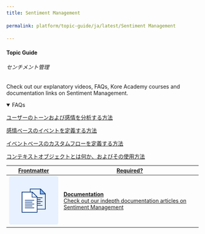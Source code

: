 ```yaml
---
title: Sentiment Management

permalink: platform/topic-guide/ja/latest/Sentiment Management

---
```

#### Topic Guide
###### センチメント管理

  Check out our explanatory videos, FAQs, Kore Academy courses and documentation links on Sentiment Management.


<details open>
  <summary>FAQs
  </summary>

  <a class="doc-link" target="_blank" href="https://developer.kore.ai/docs/bots/advanced-topics/working-with-tone-processing/?lang=ja">
 
  ユーザーのトーンおよび感情を分析する方法

</a>

<a class="doc-link" target="_blank" href="https://developer.kore.ai/docs/bots/advanced-topics/sentiment-management/?lang=ja">
 
  感情ベースのイベントを定義する方法

</a>


<a class="doc-link" target="_blank" href="https://developer.kore.ai/docs/bots/advanced-topics/event-based-bot-actions/?lang=ja">
 
  イベントベースのカスタムフローを定義する方法

</a>
  
  <a class="doc-link" target="_blank" href="https://developer.kore.ai/docs/bots/bot-builder-tool/dialog-task/context-object/?lang=ja">
 
  コンテキストオブジェクトとは何か、およびその使用方法

</a>

</details>


<a class="doc-link" target="_blank" href="https://developer.kore.ai/docs/bots/advanced-topics/sentiment-management/?lang=ja">
 

| Frontmatter | Required? |
|-------------|-------------|
| ![alt text](images/docIcon.svg "Title") | **Documentation**  <br /> Check out our indepth documentation articles on Sentiment Management | 


</a>
